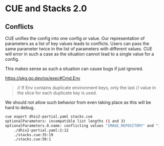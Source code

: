 # CUE and Stacks 2.0

## Conflicts

CUE unifies the config into one config or value. Our representation of parameters as a list of key
values leads to conflicts. Users can pass the same parameter twice in the list of parameters with
different values. CUE will error in such a case as the situation cannot lead to a single value for a
config.

This makes sense as such a situation can cause bugs if just ignored.

https://pkg.go.dev/os/exec#Cmd.Env
> // If Env contains duplicate environment keys, only the last
> // value in the slice for each duplicate key is used.

We should not allow such behavior from even taking place as this will be hard to debug.

```sh
cue export dhis2-partial.yaml stacks.cue
optionalParameters: incompatible list lengths (1 and 3)
optionalParameters.0.name: conflicting values "IMAGE_REPOSITORY" and "IMAGE_TAG":
    ./dhis2-partial.yaml:2:12
    ./stacks.cue:35:19
    ./stacks.cue:50:1
```

